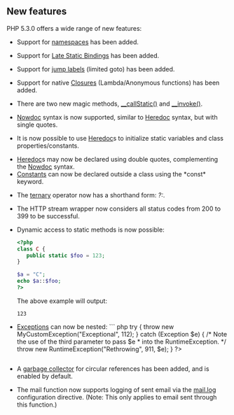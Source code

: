 New features
------------

PHP 5.3.0 offers a wide range of new features:

-   <span class="simpara"> Support for
    <a href="/language/namespaces.html" class="link">namespaces</a> has
    been added. </span>
-   <span class="simpara"> Support for
    <a href="/language/oop5/late-static-bindings.html" class="link">Late Static Bindings</a>
    has been added. </span>
-   <span class="simpara"> Support for
    <a href="/control-structures/goto.html" class="link">jump labels</a>
    (limited goto) has been added. </span>
-   <span class="simpara"> Support for native
    <a href="/functions/anonymous.html" class="link">Closures</a>
    (Lambda/Anonymous functions) has been added. </span>
-   <span class="simpara"> There are two new magic methods,
    <a href="/language/oop5/overloading.html#object.callstatic" class="link">__callStatic()</a>
    and
    <a href="/language/oop5/magic.html#object.invoke" class="link">__invoke()</a>.
    </span>
-   <span class="simpara">
    <a href="/language/types/string.html#language.types.string.syntax.nowdoc" class="link">Nowdoc</a>
    syntax is now supported, similar to
    <a href="/language/types/string.html#language.types.string.syntax.heredoc" class="link">Heredoc</a>
    syntax, but with single quotes. </span>
-   <span class="simpara"> It is now possible to use
    <a href="/language/types/string.html#language.types.string.syntax.heredoc" class="link">Heredoc</a>s
    to initialize static variables and class properties/constants.
    </span>
-   <span class="simpara">
    <a href="/language/types/string.html#language.types.string.syntax.heredoc" class="link">Heredoc</a>s
    may now be declared using double quotes, complementing the
    <a href="/language/types/string.html#language.types.string.syntax.nowdoc" class="link">Nowdoc</a>
    syntax. </span>
-   <span class="simpara">
    <a href="/language/constants/syntax.html" class="link">Constants</a>
    can now be declared outside a class using the *const* keyword.
    </span>
-   <span class="simpara"> The
    <a href="/language/operators/comparison.html#language.operators.comparison.ternary" class="link">ternary</a>
    operator now has a shorthand form: *?:*. </span>
-   <span class="simpara"> The HTTP stream wrapper now considers all
    status codes from 200 to 399 to be successful. </span>
-   <span class="simpara"> Dynamic access to static methods is now
    possible: </span>
    ``` php
    <?php
    class C {
       public static $foo = 123;
    }

    $a = "C";
    echo $a::$foo;
    ?>
    ```

    The above example will output:

        123
-   <span class="simpara">
    <a href="/language/exceptions.html" class="link">Exceptions</a> can
    now be nested: </span>
    ``` php
    <?php
    class MyCustomException extends Exception {}

    try {
        throw new MyCustomException("Exceptional", 112);
    } catch (Exception $e) {
        /* Note the use of the third parameter to pass $e
         * into the RuntimeException. */
        throw new RuntimeException("Rethrowing", 911, $e);
    }
    ?>
    ```
-   <span class="simpara"> A
    <a href="/features/gc.html" class="link">garbage collector</a> for
    circular references has been added, and is enabled by default.
    </span>
-   <span class="simpara"> The <span class="function">mail</span>
    function now supports logging of sent email via the
    <a href="/mail/setup.html#" class="link">mail.log</a> configuration
    directive. (Note: This only applies to email sent through this
    function.) </span>
